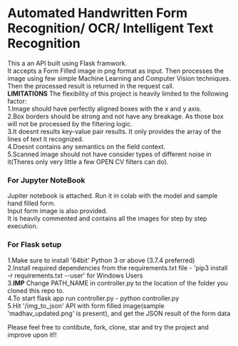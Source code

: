 # Automated Handwritten Form Recognition/ OCR/ Intelligent Text Recognition
This a an API built using Flask framwork.</br>
It accepts a Form Filled image in png format as input. Then processes the image using few simple Machine Learning and Computer Vision techniques. Then the processed result is returned in the request call.</br>
**LIMITATIONS** The flexibility of this project is heavily limited to the following factor:</br>
1.Image should have perfectly aligned boxes with the x and y axis.</br>
2.Box borders should be strong and not have any breakage. As those box will not be processed by the filtering logic.</br>
3.It doesnt results key-value pair results. It only provides the array of the lines of text it recognized.</br>
4.Doesnt contains any semantics on the field context.</br>
5.Scanned image should not have consider types of different noise in it(Theres only very little a few OPEN CV filters can do).</br>

### For Jupyter NoteBook
Jupiter notebook is attached. Run it in colab with the model and sample hand filled form.</br>
Input form image is also provided.</br>
It is heavily commented and contains all the images for step by step execution.

### For Flask setup
1.Make sure to install '64bit' Python 3 or above (3.7.4 preferred)</br>
2.Install required dependencies from the requirements.txt file - 'pip3 install -r requirements.txt --user' for Windows Users</br>
3.**IMP** Change PATH_NAME in controller.py to the location of the folder you cloned this repo to.</br>
4.To start flask app run controller.py - python controller.py</br>
5.Hit '/img_to_json' API with form filled image(sample 'madhav_updated.png' is present), and get the JSON result of the form data</br>

Please feel free to contibute, fork, clone, star and try the project and improve upon it!!</br>
